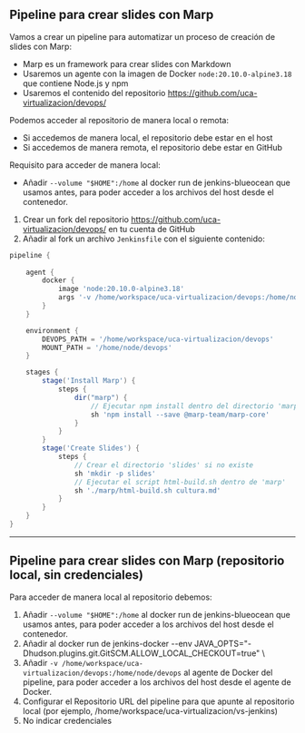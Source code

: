 

## Pipeline para crear slides con Marp

Vamos a crear un pipeline para automatizar un proceso de creación de slides con Marp:
  - Marp es un framework para crear slides con Markdown
  - Usaremos un agente con la imagen de Docker `node:20.10.0-alpine3.18` que contiene Node.js y npm
  - Usaremos el contenido del repositorio https://github.com/uca-virtualizacion/devops/

Podemos acceder al repositorio de manera local o remota:
  - Si accedemos de manera local, el repositorio debe estar en el host
  - Si accedemos de manera remota, el repositorio debe estar en GitHub

Requisito para acceder de manera local:
  - Añadir `--volume "$HOME":/home` al docker run de jenkins-blueocean que usamos antes, para poder acceder a los archivos del host desde el contenedor.

1. Crear un fork del repositorio https://github.com/uca-virtualizacion/devops/ en tu cuenta de GitHub
2. Añadir al fork un archivo `Jenkinsfile` con el siguiente contenido:
  
```groovy
pipeline {
    
    agent {
        docker {
            image 'node:20.10.0-alpine3.18'
            args '-v /home/workspace/uca-virtualizacion/devops:/home/node/devops'
        }
    }

    environment {
        DEVOPS_PATH = '/home/workspace/uca-virtualizacion/devops'
        MOUNT_PATH = '/home/node/devops'
    }

    stages {
        stage('Install Marp') {
            steps {
                dir("marp") {
                    // Ejecutar npm install dentro del directorio 'marp'
                    sh 'npm install --save @marp-team/marp-core'
                }
            }
        }
        stage('Create Slides') {
            steps {
                // Crear el directorio 'slides' si no existe
                sh 'mkdir -p slides'
                // Ejecutar el script html-build.sh dentro de 'marp'
                sh './marp/html-build.sh cultura.md'
            }
        }
    }
}

```

---

## Pipeline para crear slides con Marp (repositorio local, sin credenciales)

Para acceder de manera local al repositorio debemos:
  1. Añadir `--volume "$HOME":/home` al docker run de jenkins-blueocean que usamos antes, para poder acceder a los archivos del host desde el contenedor.
  2. Añadir al docker run de jenkins-docker --env JAVA_OPTS="-Dhudson.plugins.git.GitSCM.ALLOW_LOCAL_CHECKOUT=true" \
  3. Añadir `-v /home/workspace/uca-virtualizacion/devops:/home/node/devops` al agente de Docker del pipeline, para poder acceder a los archivos del host desde el agente de Docker.
  4. Configurar el Repositorio URL del pipeline para que apunte al repositorio local (por ejemplo, /home/workspace/uca-virtualizacion/vs-jenkins)
  5. No indicar credenciales

